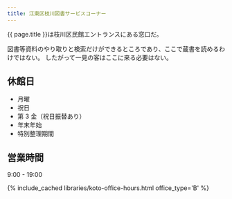 ```yaml
---
title: 江東区枝川図書サービスコーナー
---
```


{{ page.title }}は枝川区民館エントランスにある窓口だ。

図書等資料のやり取りと検索だけができるところであり、ここで蔵書を読めるわけではない。
したがって一見の客はここに来る必要はない。

## 休館日

* 月曜
* 祝日
* 第 3 金（祝日振替あり）
* 年末年始
* 特別整理期間

## 営業時間

9:00 - 19:00

{% include_cached libraries/koto-office-hours.html office_type='B' %}
